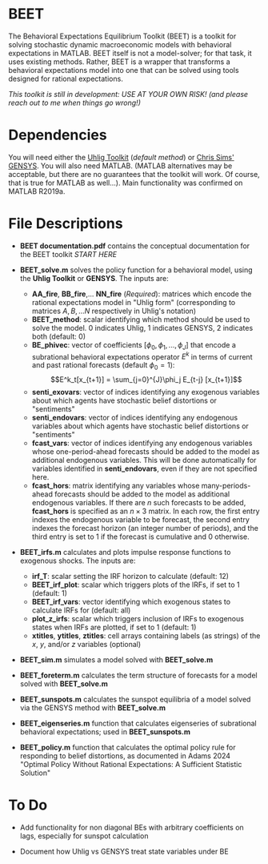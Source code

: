 # BEET

<!-- Here: describe in General -->

The Behavioral Expectations Equilibrium Toolkit (BEET) is a toolkit for solving stochastic dynamic macroeconomic models with behavioral expectations in MATLAB.  BEET itself is not a model-solver; for that task, it uses existing methods.  Rather, BEET is a wrapper that transforms a behavioral expectations model into one that can be solved using tools designed for rational expectations.

*This toolkit is still in development: USE AT YOUR OWN RISK! (and please reach out to me when things go wrong!)*

 # Dependencies
 
 You will need either the [Uhlig Toolkit](https://home.uchicago.edu/~huhlig/js/Toolkit_4.3.zip "Uhlig") (*default method*) or  [Chris Sims' GENSYS](http://sims.princeton.edu/yftp/gensys/ "GENSYS").  You will also need MATLAB.  (MATLAB alternatives may be acceptable, but there are no guarantees that the toolkit will work.  Of course, that is true for MATLAB as well...).  Main functionality was confirmed on MATLAB R2019a.

 # File Descriptions

- **BEET documentation.pdf** contains the conceptual documentation for the BEET toolkit *START HERE*

- **BEET_solve.m** solves the policy function for a behavioral model, using the **Uhlig Toolkit** or **GENSYS**.  The inputs are:
  - **AA_fire**, **BB_fire**,... **NN_fire** (*Required*): matrices which encode the rational expectations model in "Uhlig form" (corresponding to matrices $A,B,...N$ respectively in Uhlig's notation)
  - **BEET_method**: scalar identifying which method should be used to solve the model.  $0$ indicates Uhlig, $1$ indicates GENSYS, $2$ indicates both (default: $0$)
  - **BE_phivec**: vector of coefficients $[\phi_0,\phi_1,...,\phi_J]$ that encode a subrational behavioral expectations operator $E^k$ in terms of current and past rational forecasts (default $\phi_0=1$):
    $$E^k_t[x_{t+1}] = \sum_{j=0}^{J}\phi_j E_{t-j} [x_{t+1}]$$
  - **senti_exovars**: vector of indices identifying any exogenous variables about which agents have stochastic belief distortions or "sentiments"
  - **senti_endovars**: vector of indices identifying any endogenous variables about which agents have stochastic belief distortions or "sentiments"
  - **fcast_vars**: vector of indices identifying any endogenous variables whose one-period-ahead forecasts should be added to the model as additional endogenous variables.  This will be done automatically for variables identified in **senti_endovars**, even if they are not specified here.
  - **fcast_hors**: matrix identifying any variables whose many-periods-ahead forecasts should be added to the model as additional endogenous variables.  If there are $n$ such forecasts to be added, **fcast_hors** is specified as an $n\times 3$ matrix.  In each row, the first entry indexes the endogenous variable to be forecast, the second entry indexes the forecast horizon (an integer number of periods), and the third entry is set to $1$ if the forecast is cumulative and $0$ otherwise.

- **BEET_irfs.m** calculates and plots impulse response functions to exogenous shocks.  The inputs are:
  - **irf_T**: scalar setting the IRF horizon to calculate  (default: $12$)
  - **BEET_irf_plot**: scalar which triggers plots of the IRFs, if set to $1$ (default: $1$)
  - **BEET_irf_vars**: vector identifying which exogenous states to calculate IRFs for (default: all)
  - **plot_z_irfs**: scalar which triggers inclusion of IRFs to exogenous states when IRFs are plotted, if set to $1$ (default: $1$)
  - **xtitles**, **ytitles**, **ztitles**: cell arrays containing labels (as strings) of the $x$, $y$, and/or $z$ variables (optional)

- **BEET_sim.m** simulates a model solved with **BEET_solve.m**

- **BEET_foreterm.m** calculates the term structure of forecasts for a model solved with **BEET_solve.m**

- **BEET_sunspots.m** calculates the sunspot equilibria of a model solved via the GENSYS method with **BEET_solve.m**

- **BEET_eigenseries.m** function that calculates eigenseries of subrational behavioral expectations; used in **BEET_sunspots.m**

- **BEET_policy.m** function that calculates the optimal policy rule for responding to belief distortions, as documented in Adams 2024 "Optimal Policy Without Rational Expectations: A Sufficient Statistic Solution"


# To Do

- Add functionality for non diagonal BEs with arbitrary coefficients on lags, especially for sunspot calculation

- Document how Uhlig vs GENSYS treat state variables under BE
 
